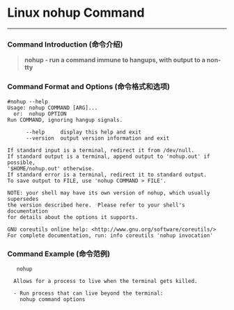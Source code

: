 # Linux nohup Command
-------------------
### Command Introduction (命令介绍)
> **nohup - run a command immune to hangups, with output to a non-tty**
### Command Format and Options (命令格式和选项)
```
#nohup --help
Usage: nohup COMMAND [ARG]...
  or:  nohup OPTION
Run COMMAND, ignoring hangup signals.

      --help     display this help and exit
      --version  output version information and exit

If standard input is a terminal, redirect it from /dev/null.
If standard output is a terminal, append output to 'nohup.out' if possible,
'$HOME/nohup.out' otherwise.
If standard error is a terminal, redirect it to standard output.
To save output to FILE, use 'nohup COMMAND > FILE'.

NOTE: your shell may have its own version of nohup, which usually supersedes
the version described here.  Please refer to your shell's documentation
for details about the options it supports.

GNU coreutils online help: <http://www.gnu.org/software/coreutils/>
For complete documentation, run: info coreutils 'nohup invocation'
```
### Command Example (命令范例)
```
   nohup

  Allows for a process to live when the terminal gets killed.

  - Run process that can live beyond the terminal:
    nohup command options

```
